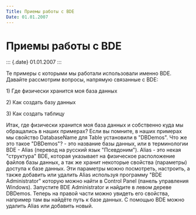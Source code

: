 ```yaml
---
Title: Приемы работы с BDE
Date: 01.01.2007
---
```



Приемы работы с BDE
===================

::: {.date}
01.01.2007
:::

Те примеры с которыми мы работали использовали именно BDE. Давайте
рассмотрим вопросы, напрямую связанные с BDE:

1\) Где физически хранится моя база данных

2\) Как создать базу данных

3\) Как создать таблицу

Итак, где физически хранится моя база данных и собственно куда мы
обращались в наших примерах? Если вы помните, в наших примерах мы
свойство DatabaseName для Table установили в \"DBDemos\". Что же это
такое \"DBDemos\"? - это название базы данных, или в терминологии BDE -
Alias (перевод на русский язык \"Псевдоним\"). Alias - это некая
\"структура\" BDE, которая указывает на физическое расположение файлов
базы данных, а так же хранит некоторые свойства (параметры) доступа к
базе данных. Эти параметры можно посмотреть, настроить, а также добавить
или удалить Alias используя программу \"BDE Administrator\" которую
можно найти в Control Panel (панель управления Windows). Запустите BDE
Administrator и найдите в левом дереве DBDemos. Теперь на правой части
можно увидеть его свойства, например там вы найдёте путь к базе данных.
С помощью BDE можно удалить Alias или добавить новый.
